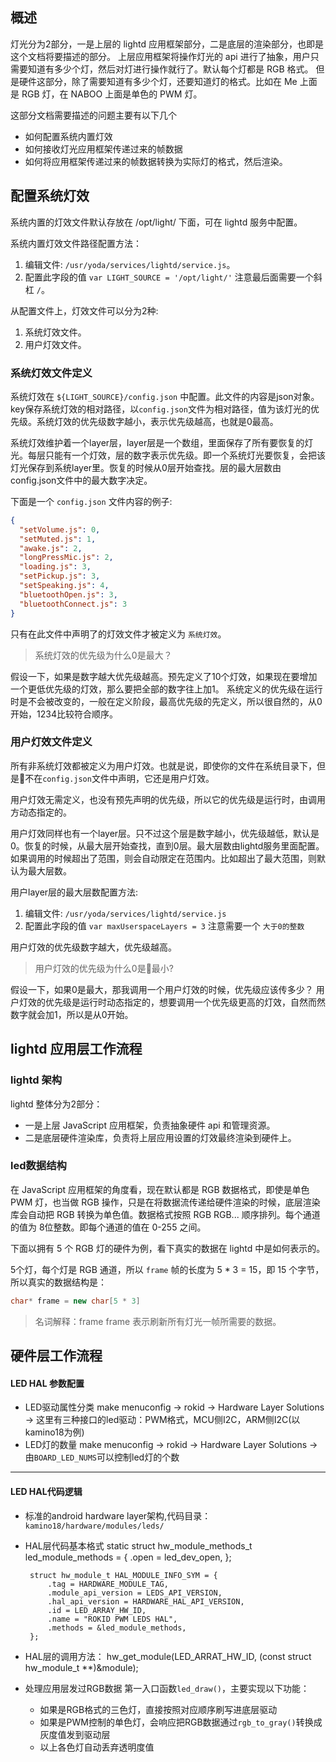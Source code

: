 ## 概述

灯光分为2部分，一是上层的 lightd 应用框架部分，二是底层的渲染部分，也即是这个文档将要描述的部分。
上层应用框架将操作灯光的 api 进行了抽象，用户只需要知道有多少个灯，然后对灯进行操作就行了。默认每个灯都是 RGB 格式。
但是硬件这部分，除了需要知道有多少个灯，还要知道灯的格式。比如在 Me 上面是 RGB 灯，在 NABOO 上面是单色的 PWM 灯。

这部分文档需要描述的问题主要有以下几个

- 如何配置系统内置灯效
- 如何接收灯光应用框架传递过来的帧数据
- 如何将应用框架传递过来的帧数据转换为实际灯的格式，然后渲染。

## 配置系统灯效

系统内置的灯效文件默认存放在 /opt/light/ 下面，可在 lightd 服务中配置。

系统内置灯效文件路径配置方法：

1. 编辑文件: `/usr/yoda/services/lightd/service.js`。
2. 配置此字段的值 `var LIGHT_SOURCE = '/opt/light/'` 注意最后面需要一个斜杠 `/`。

从配置文件上，灯效文件可以分为2种:

1. 系统灯效文件。
2. 用户灯效文件。

### 系统灯效文件定义

系统灯效在 `${LIGHT_SOURCE}/config.json` 中配置。此文件的内容是json对象。key保存系统灯效的相对路径，以`config.json`文件为相对路径，值为该灯光的优先级。系统灯效的优先级数字越小，表示优先级越高，也就是0最高。

系统灯效维护着一个layer层，layer层是一个数组，里面保存了所有要恢复的灯光。每层只能有一个灯效，层的数字表示优先级。即一个系统灯光要恢复，会把该灯光保存到系统layer里。恢复的时候从0层开始查找。层的最大层数由config.json文件中的最大数字决定。

下面是一个 `config.json` 文件内容的例子:

```json
{
  "setVolume.js": 0,
  "setMuted.js": 1,
  "awake.js": 2,
  "longPressMic.js": 2,
  "loading.js": 3,
  "setPickup.js": 3,
  "setSpeaking.js": 4,
  "bluetoothOpen.js": 3,
  "bluetoothConnect.js": 3
}
```

只有在此文件中声明了的灯效文件才被定义为 `系统灯效`。

> 系统灯效的优先级为什么0是最大？

假设一下，如果是数字越大优先级越高。预先定义了10个灯效，如果现在要增加一个更低优先级的灯效，那么要把全部的数字往上加1。
系统定义的优先级在运行时是不会被改变的，一般在定义阶段，最高优先级的先定义，所以很自然的，从0开始，1234比较符合顺序。

### 用户灯效文件定义

所有非系统灯效都被定义为用户灯效。也就是说，即使你的文件在系统目录下，但是不在`config.json`文件中声明，它还是用户灯效。

用户灯效无需定义，也没有预先声明的优先级，所以它的优先级是运行时，由调用方动态指定的。

用户灯效同样也有一个layer层。只不过这个层是数字越小，优先级越低，默认是0。恢复的时候，从最大层开始查找，直到0层。最大层数由lightd服务里面配置。如果调用的时候超出了范围，则会自动限定在范围内。比如超出了最大范围，则默认为最大层数。

用户layer层的最大层数配置方法:

1. 编辑文件: `/usr/yoda/services/lightd/service.js`
2. 配置此字段的值 `var maxUserspaceLayers = 3` 注意需要一个 `大于0的整数`

用户灯效的优先级数字越大，优先级越高。

> 用户灯效的优先级为什么0是最小?

假设一下，如果0是最大，那我调用一个用户灯效的时候，优先级应该传多少？
用户灯效的优先级是运行时动态指定的，想要调用一个优先级更高的灯效，自然而然数字就会加1，所以是从0开始。

## lightd 应用层工作流程

### lightd 架构

lightd 整体分为2部分：

 - 一是上层 JavaScript 应用框架，负责抽象硬件 api 和管理资源。
 - 二是底层硬件渲染库，负责将上层应用设置的灯效最终渲染到硬件上。

### led数据结构

在 JavaScript 应用框架的角度看，现在默认都是 RGB 数据格式，即使是单色 PWM 灯，也当做 RGB 操作，只是在将数据流传递给硬件渲染的时候，底层渲染库会自动把 RGB 转换为单色值。数据格式按照 RGB RGB... 顺序排列。每个通道的值为 8位整数。即每个通道的值在 0-255 之间。

下面以拥有 5 个 RGB 灯的硬件为例，看下真实的数据在 lightd 中是如何表示的。

5个灯，每个灯是 RGB 通道，所以 `frame` 帧的长度为 5 * 3 = 15，即 15 个字节，所以真实的数据结构是：

```cpp
char* frame = new char[5 * 3]
```

> 名词解释：frame
> frame 表示刷新所有灯光一帧所需要的数据。

## 硬件层工作流程

#### LED HAL 参数配置

- LED驱动属性分类
	make menuconfig -> rokid -> Hardware Layer Solutions -> 
	这里有三种接口的led驱动：PWM格式，MCU侧I2C，ARM侧I2C(以kamino18为例)
- LED灯的数量
	make menuconfig -> rokid -> Hardware Layer Solutions ->
	由`BOARD_LED_NUMS`可以控制led灯的个数

-------

#### LED HAL代码逻辑
- 标准的android hardware layer架构,代码目录：`kamino18/hardware/modules/leds/`
- HAL层代码基本格式
       static struct hw_module_methods_t led_module_methods = {
           .open = led_dev_open,
       };

       struct hw_module_t HAL_MODULE_INFO_SYM = {
           .tag = HARDWARE_MODULE_TAG,
           .module_api_version = LEDS_API_VERSION,
           .hal_api_version = HARDWARE_HAL_API_VERSION,
           .id = LED_ARRAY_HW_ID,
           .name = "ROKID PWM LEDS HAL",
           .methods = &led_module_methods,
       };
- HAL层的调用方法：
		hw_get_module(LED_ARRAT_HW_ID, (const struct hw_module_t **)&module);
- 处理应用层发过RGB数据
	第一入口函数`led_draw()`，主要实现以下功能：
	+ 如果是RGB格式的三色灯，直接按照对应顺序刷写进底层驱动
	+ 如果是PWM控制的单色灯，会响应把RGB数据通过`rgb_to_gray()`转换成灰度值发到驱动层
	+ 以上各色灯自动丢弃透明度值


